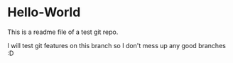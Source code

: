 # Hello-World
This is a readme file of a test git repo.

I will test git features on this branch so I don't mess up any good branches :D
